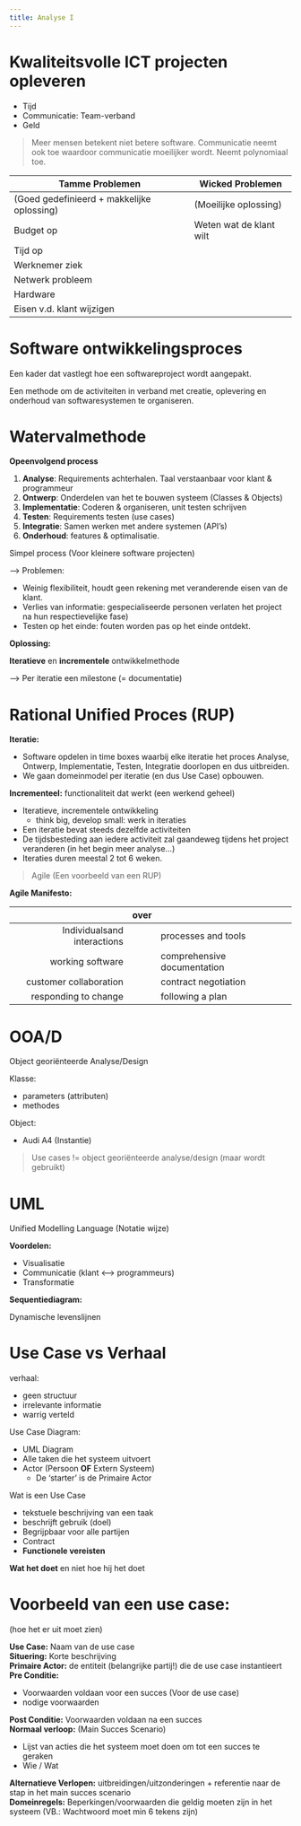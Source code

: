 ```yaml
---
title: Analyse I
---
```


# Kwaliteitsvolle ICT projecten opleveren

- Tijd
- Communicatie: Team-verband
- Geld

> Meer mensen betekent niet betere software. Communicatie neemt ook toe waardoor communicatie moeilijker wordt. Neemt polynomiaal toe.

| Tamme Problemen                            | Wicked Problemen        |
| ------------------------------------------ | ----------------------- |
| (Goed gedefinieerd + makkelijke oplossing) | (Moeilijke oplossing)   |
| Budget op                                  | Weten wat de klant wilt |
| Tijd op                                    | &nbsp;                  |
| Werknemer ziek                             | &nbsp;                  |
| Netwerk probleem                           | &nbsp;                  |
| Hardware                                   | &nbsp;                  |
| Eisen v.d. klant wijzigen                  | &nbsp;                  |

# Software ontwikkelingsproces

Een kader dat vastlegt hoe een softwareproject wordt aangepakt.

Een methode om de activiteiten in verband met creatie, oplevering en onderhoud van softwaresystemen te organiseren.

# Watervalmethode

**Opeenvolgend process**

1. **Analyse**: Requirements achterhalen. Taal verstaanbaar voor klant & programmeur
2. **Ontwerp**: Onderdelen van het te bouwen systeem (Classes & Objects)
3. **Implementatie**: Coderen & organiseren, unit testen schrijven
4. **Testen**: Requirements testen (use cases)
5. **Integratie**: Samen werken met andere systemen (API’s)
6. **Onderhoud**: features & optimalisatie.

Simpel process (Voor kleinere software projecten)

—> Problemen:

- Weinig flexibiliteit, houdt geen rekening met veranderende eisen van de klant.
- Verlies van informatie: gespecialiseerde personen verlaten het project na hun respectievelijke fase)
- Testen op het einde: fouten worden pas op het einde ontdekt.


**Oplossing:**

**Iteratieve** en **incrementele** ontwikkelmethode

—> Per iteratie een milestone (= documentatie)


# Rational Unified Proces (RUP)

**Iteratie:**

- Software opdelen in time boxes waarbij elke iteratie het proces Analyse, Ontwerp, Implementatie, Testen, Integratie doorlopen en dus uitbreiden.
- We gaan domeinmodel per iteratie (en dus Use Case) opbouwen.

**Incrementeel:** functionaliteit dat werkt (een werkend geheel)

- Iteratieve, incrementele ontwikkeling
    - think big, develop small: werk in iteraties
- Een iteratie bevat steeds dezelfde activiteiten
- De tijdsbesteding aan iedere activiteit zal gaandeweg tijdens het project veranderen (in het begin meer analyse…)
- Iteraties duren meestal 2 tot 6 weken.

> Agile (Een voorbeeld van een RUP)

**Agile Manifesto:**

| &nbsp;                       | over     | &nbsp;                      |
| ---------------------------: | :------: | --------------------------- |
| Individualsand interactions  | &nbsp;   | processes and tools         |
| working software             | &nbsp;   | comprehensive documentation |
| customer collaboration       | &nbsp;   | contract negotiation        |
| responding to change         | &nbsp;   | following a plan            |

# OOA/D

Object georiënteerde Analyse/Design

Klasse:

- parameters (attributen)
- methodes

Object:

- Audi A4 (Instantie)

> Use cases != object georiënteerde analyse/design (maar wordt gebruikt)

# UML

Unified Modelling Language (Notatie wijze)

**Voordelen:**

- Visualisatie
- Communicatie (klant <—> programmeurs)
- Transformatie

**Sequentiediagram:**

Dynamische levenslijnen

# Use Case vs Verhaal

verhaal:

- geen structuur
- irrelevante informatie
- warrig verteld

Use Case Diagram:

- UML Diagram
- Alle taken die het systeem uitvoert
- Actor (Persoon **OF** Extern Systeem)
    - De ‘starter’ is de Primaire Actor

Wat is een Use Case

- tekstuele beschrijving van een taak
- beschrijft gebruik (doel)
- Begrijpbaar voor alle partijen
- Contract
- **Functionele vereisten**

**Wat het doet** en niet hoe hij het doet

# Voorbeeld van een use case:
(hoe het er uit moet zien)

**Use Case:** Naam van de use case<br>
**Situering:** Korte beschrijving<br>
**Primaire Actor:** de entiteit (belangrijke partij!) die de use case instantieert<br>
**Pre Conditie:**
- Voorwaarden voldaan voor een succes (Voor de use case)
- nodige voorwaarden

**Post Conditie:** Voorwaarden voldaan na een succes<br>
**Normaal verloop:** (Main Succes Scenario)

- Lijst van acties die het systeem moet doen om tot een succes te geraken
- Wie / Wat

**Alternatieve Verlopen:** uitbreidingen/uitzonderingen + referentie naar de stap in het main succes scenario<br>
**Domeinregels:** Beperkingen/voorwaarden die geldig moeten zijn in het systeem (VB.: Wachtwoord moet min 6 tekens zijn)
